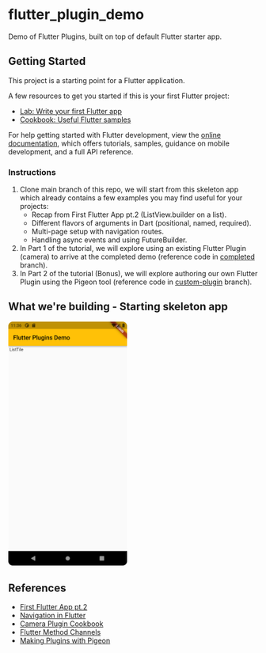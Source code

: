 # flutter_plugin_demo

Demo of Flutter Plugins, built on top of default Flutter starter app.

## Getting Started

This project is a starting point for a Flutter application.

A few resources to get you started if this is your first Flutter project:

- [Lab: Write your first Flutter app](https://docs.flutter.dev/get-started/codelab)
- [Cookbook: Useful Flutter samples](https://docs.flutter.dev/cookbook)

For help getting started with Flutter development, view the
[online documentation](https://docs.flutter.dev/), which offers tutorials,
samples, guidance on mobile development, and a full API reference.

### Instructions

1. Clone main branch of this repo, we will start from this skeleton app which already contains a few examples you may find useful for your projects:
    - Recap from First Flutter App pt.2 (ListView.builder on a list).
    - Different flavors of arguments in Dart (positional, named, required).
    - Multi-page setup with navigation routes.
    - Handling async events and using FutureBuilder.
2. In Part 1 of the tutorial, we will explore using an existing Flutter Plugin (camera) to arrive at the completed demo (reference code in [completed](https://github.com/devYaoYH/Flutter-Plugin-Demo/tree/completed) branch).
3. In Part 2 of the tutorial (Bonus), we will explore authoring our own Flutter Plugin using the Pigeon tool (reference code in [custom-plugin](https://github.com/devYaoYH/Flutter-Plugin-Demo/tree/custom-plugin) branch).

## What we're building - Starting skeleton app

<div>
  <img src="https://github.com/devYaoYH/Flutter-Plugin-Demo/blob/main/img/HomePage.png" width=240px>
</div>

## References

* [First Flutter App pt.2](https://codelabs.developers.google.com/codelabs/first-flutter-app-pt2)
* [Navigation in Flutter](https://docs.flutter.dev/cookbook/navigation/navigation-basics)
* [Camera Plugin Cookbook](https://docs.flutter.dev/cookbook/plugins/picture-using-camera)
* [Flutter Method Channels](https://docs.flutter.dev/development/platform-integration/platform-channels)
* [Making Plugins with Pigeon](https://pub.dev/packages/pigeon)
